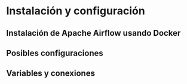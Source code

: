# Instalación y configuración

## Instalación de Apache Airflow usando Docker

## Posibles configuraciones

## Variables y conexiones

